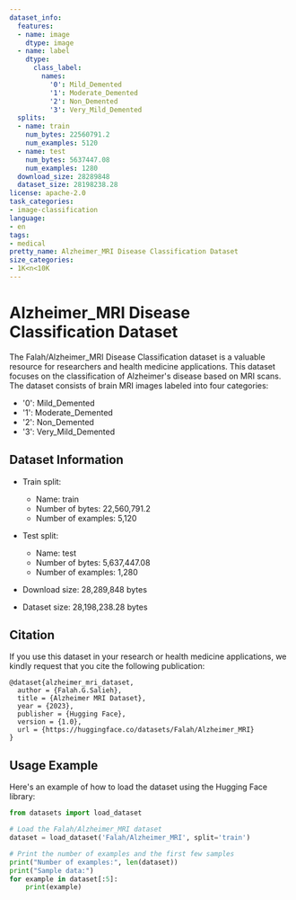 ```yaml
---
dataset_info:
  features:
  - name: image
    dtype: image
  - name: label
    dtype:
      class_label:
        names:
          '0': Mild_Demented
          '1': Moderate_Demented
          '2': Non_Demented
          '3': Very_Mild_Demented
  splits:
  - name: train
    num_bytes: 22560791.2
    num_examples: 5120
  - name: test
    num_bytes: 5637447.08
    num_examples: 1280
  download_size: 28289848
  dataset_size: 28198238.28
license: apache-2.0
task_categories:
- image-classification
language:
- en
tags:
- medical
pretty_name: Alzheimer_MRI Disease Classification Dataset
size_categories:
- 1K<n<10K
---
```

# Alzheimer_MRI Disease Classification Dataset

The Falah/Alzheimer_MRI Disease Classification dataset is a valuable resource for researchers and health medicine applications. This dataset focuses on the classification of Alzheimer's disease based on MRI scans. The dataset consists of brain MRI images labeled into four categories:

- '0': Mild_Demented
- '1': Moderate_Demented
- '2': Non_Demented
- '3': Very_Mild_Demented

## Dataset Information

- Train split:
  - Name: train
  - Number of bytes: 22,560,791.2
  - Number of examples: 5,120

- Test split:
  - Name: test
  - Number of bytes: 5,637,447.08
  - Number of examples: 1,280

- Download size: 28,289,848 bytes
- Dataset size: 28,198,238.28 bytes

## Citation

If you use this dataset in your research or health medicine applications, we kindly request that you cite the following publication:
```
@dataset{alzheimer_mri_dataset,
  author = {Falah.G.Salieh},
  title = {Alzheimer MRI Dataset},
  year = {2023},
  publisher = {Hugging Face},
  version = {1.0},
  url = {https://huggingface.co/datasets/Falah/Alzheimer_MRI}
}
```


## Usage Example

Here's an example of how to load the dataset using the Hugging Face library:

```python
from datasets import load_dataset

# Load the Falah/Alzheimer_MRI dataset
dataset = load_dataset('Falah/Alzheimer_MRI', split='train')

# Print the number of examples and the first few samples
print("Number of examples:", len(dataset))
print("Sample data:")
for example in dataset[:5]:
    print(example)
```
